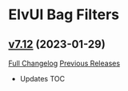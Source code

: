 # ElvUI Bag Filters

## [v7.12](https://github.com/warmexx/elvui-bag-filters/tree/v7.12) (2023-01-29)
[Full Changelog](https://github.com/warmexx/elvui-bag-filters/commits/v7.12) [Previous Releases](https://github.com/warmexx/elvui-bag-filters/releases)

- Updates TOC  
